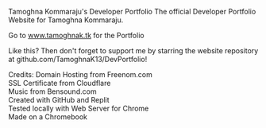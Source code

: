 Tamoghna Kommaraju's Developer Portfolio
The official Developer Portfolio Website for Tamoghna Kommaraju.

Go to www.tamoghnak.tk for the Portfolio

Like this? Then don't forget to support me by starring the website repository at github.com/TamoghnaK13/DevPortfolio!

Credits:
          Domain Hosting from Freenom.com          
          SSL Certificate from Cloudflare          
          Music from Bensound.com          
          Created with GitHub and Replit          
          Tested locally with Web Server for Chrome          
          Made on a Chromebook          
